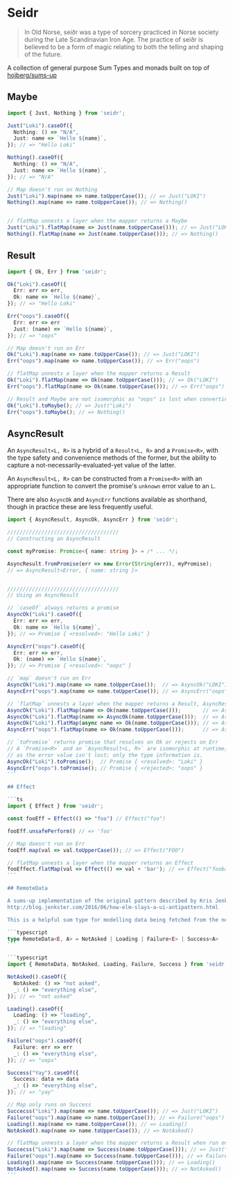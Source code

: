 # Seidr

> In Old Norse, seiðr was a type of sorcery practiced in Norse society during
> the Late Scandinavian Iron Age. The practice of seiðr is believed to be a form
> of magic relating to both the telling and shaping of the future.

A collection of general purpose Sum Types and monads built on top of [hojberg/sums-up](https://github.com/hojberg/sums-up)

## Maybe

```ts
import { Just, Nothing } from 'seidr';

Just("Loki").caseOf({
  Nothing: () => "N/A",
  Just: name => `Hello ${name}`,
}); // => "Hello Loki"

Nothing().caseOf({
  Nothing: () => "N/A",
  Just: name => `Hello ${name}`,
}); // => "N/A"

// Map doesn't run on Nothing
Just("Loki").map(name => name.toUpperCase()); // => Just("LOKI")
Nothing().map(name => name.toUpperCase()); // => Nothing()


// flatMap unnests a layer when the mapper returns a Maybe
Just("Loki").flatMap(name => Just(name.toUpperCase())); // => Just("LOKI")
Nothing().flatMap(name => Just(name.toUpperCase())); // => Nothing()
```

## Result

```ts
import { Ok, Err } from 'seidr';

Ok("Loki").caseOf({
  Err: err => err,
  Ok: name => `Hello ${name}`,
}); // => "Hello Loki"

Err("oops").caseOf({
  Err: err => err
  Just: (name) => `Hello ${name}`,
}); // => "oops"

// Map doesn't run on Err
Ok("Loki").map(name => name.toUpperCase()); // => Just("LOKI")
Err("oops").map(name => name.toUpperCase()); // => Err("oops")

// flatMap unnests a layer when the mapper returns a Result
Ok("Loki").flatMap(name => Ok(name.toUpperCase())); // => Ok("LOKI")
Err("oops").flatMap(name => Ok(name.toUpperCase())); // => Err("oops")

// Result and Maybe are not isomorphic as "oops" is lost when converting Err to Nothing
Ok("Loki").toMaybe(); // => Just("Loki")
Err("oops").toMaybe(); // => Nothing()
```

## AsyncResult

An `AsyncResult<L, R>` is a hybrid of a `Result<L, R>` and a `Promise<R>`,
with the type safety and convenience methods of the former, but the ability
to capture a not-necessarily-evaluated-yet value of the latter.

An `AsyncResult<L, R>` can be constructed from a `Promise<R>` with an
appropriate function to convert the promise's `unknown` error value to an `L`.

There are also `AsyncOk` and `AsyncErr` functions available as shorthand,
though in practice these are less frequently useful.

````ts
import { AsyncResult, AsyncOk, AsyncErr } from 'seidr';

////////////////////////////////////
// Constructing an AsyncResult

const myPromise: Promise<{ name: string }> = /* ... */;

AsyncResult.fromPromise(err => new Error(String(err)), myPromise);
// => AsyncResult<Error, { name: string }>


////////////////////////////////////
// Using an AsyncResult

// `caseOf` always returns a promise
AsyncOk("Loki").caseOf({
  Err: err => err,
  Ok: name => `Hello ${name}`,
}); // => Promise { <resolved>: "Hello Loki" }

AsyncErr("oops").caseOf({
  Err: err => err,
  Ok: (name) => `Hello ${name}`,
}); // => Promise { <resolved>: "oops" }

// `map` doesn't run on Err
AsyncOk("Loki").map(name => name.toUpperCase());  // => AsyncOk("LOKI")
AsyncErr("oops").map(name => name.toUpperCase()); // => AsyncErr("oops")

// `flatMap` unnests a layer when the mapper returns a Result, AsyncResult or Promise<Result>
AsyncOk("Loki").flatMap(name => Ok(name.toUpperCase()));       // => AsyncOk("LOKI")
AsyncOk("Loki").flatMap(name => AsyncOk(name.toUpperCase()));  // => AsyncOk("LOKI")
AsyncOk("Loki").flatMap(async name => Ok(name.toUpperCase())); // => AsyncOk("LOKI")
AsyncErr("oops").flatMap(name => Ok(name.toUpperCase()));      // => AsyncErr("oops")

// `toPromise` returns promise that resolves on Ok or rejects on Err
// A `Promise<R>` and an `AsyncResult<L, R>` are isomorphic at runtime,
// as the error value isn't lost; only the type information is.
AsyncOk("Loki").toPromise();  // Promise { <resolved>: "Loki" }
AsyncErr("oops").toPromise(); // Promise { <rejected>: "oops" }
```

## Effect

```ts
import { Effect } from 'seidr';

const fooEff = Effect(() => "foo") // Effect("foo")

fooEff.unsafePerform() // => 'foo'

// Map doesn't run on Err
fooEff.map(val => val.toUpperCase()); // => Effect("FOO")

// flatMap unnests a layer when the mapper returns an Effect
fooEffect.flatMap(val => Effect(() => val + 'bar'); // => Effect("foobar")
```

## RemoteData

A sums-up implementation of the original pattern described by Kris Jenkins:
http://blog.jenkster.com/2016/06/how-elm-slays-a-ui-antipattern.html

This is a helpful sum type for modelling data being fetched from the network.

```typescript
type RemoteData<E, A> = NotAsked | Loading | Failure<E> | Success<A>
```

```typescript
import { RemoteData, NotAsked, Loading, Failure, Success } from 'seidr';

NotAsked().caseOf({
  NotAsked: () => "not asked",
  _: () => "everything else",
}); // => "not asked"

Loading().caseOf({
  Loading: () => "loading",
  _: () => "everything else",
}); // => "loading"

Failure("oops").caseOf({
  Failure: err => err
  _: () => "everything else",
}); // => "oops"

Success("Yay").caseOf({
  Success: data => data
  _: () => "everything else",
}); // => "yay"

// Map only runs on Success
Succecss("Loki").map(name => name.toUpperCase()); // => Just("LOKI")
Failure("oops").map(name => name.toUpperCase()); // => Failure("oops")
Loading().map(name => name.toUpperCase()); // => Loading()
NotAsked().map(name => name.toUpperCase()); // => NotAsked()

// flatMap unnests a layer when the mapper returns a Result when run on Success
Succecss("Loki").map(name => Success(name.toUpperCase())); // => Just("LOKI")
Failure("oops").map(name => Success(name.toUpperCase())); // => Failure("oops")
Loading().map(name => Success(name.toUpperCase())); // => Loading()
NotAsked().map(name => Success(name.toUpperCase())); // => NotAsked()
```
